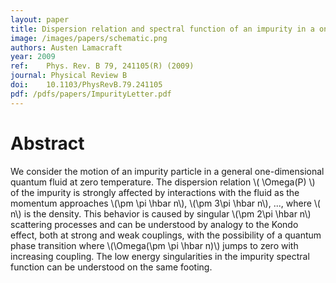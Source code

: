 ```yaml
---
layout: paper
title: Dispersion relation and spectral function of an impurity in a one-dimensional quantum liquid
image: /images/papers/schematic.png
authors: Austen Lamacraft
year: 2009
ref: 	Phys. Rev. B 79, 241105(R) (2009)
journal: Physical Review B
doi: 	10.1103/PhysRevB.79.241105
pdf: /pdfs/papers/ImpurityLetter.pdf
---
```


# Abstract

We consider the motion of an impurity particle in a general one-dimensional quantum fluid at zero temperature. The dispersion relation \\( \Omega(P) \\) of the impurity is strongly affected by interactions with the fluid as the momentum approaches \\(\pm \pi \hbar n\\), \\(\pm 3\pi \hbar n\\), ..., where \\( n\\) is the density. This behavior is caused by singular \\(\pm 2\pi \hbar n\\) scattering processes and can be understood by analogy to the Kondo effect, both at strong and weak couplings, with the possibility of a quantum phase transition where \\(\Omega(\pm \pi \hbar n)\\) jumps to zero with increasing coupling. The low energy singularities in the impurity spectral function can be understood on the same footing.
